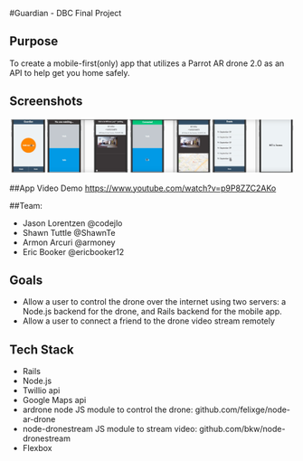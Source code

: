 #Guardian - DBC Final Project

## Purpose
 To create a mobile-first(only) app that utilizes a Parrot AR drone 2.0 as an API to help get you home safely.

## Screenshots
![screenshots](/screenshots.jpg "screenshots")

##App Video Demo
https://www.youtube.com/watch?v=p9P8ZZC2AKo
 
##Team:
* Jason Lorentzen @codejlo
* Shawn Tuttle @ShawnTe
* Armon Arcuri @armoney
* Eric Booker @ericbooker12

## Goals
* Allow a user to control the drone over the internet using two servers: a Node.js backend for the drone, and Rails backend for the mobile app. 
* Allow a user to connect a friend to the drone video stream remotely

## Tech Stack
* Rails 
* Node.js
* Twillio api
* Google Maps api
* ardrone node JS module to control the drone: github.com/felixge/node-ar-drone
* node-dronestream JS module to stream video: github.com/bkw/node-dronestream
* Flexbox
